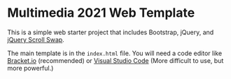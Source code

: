 Multimedia 2021 Web Template
============

This is a simple web starter project that includes Bootstrap, jQuery, and [jQuery Scroll Swap](https://github.com/jrue/jquery-scroll-swap). 

The main template is in the `index.html` file. You will need a code editor like [Bracket.io](https://brackets.io/) (recommended) or [Visual Studio Code](https://code.visualstudio.com/) (More difficult to use, but more powerful.)







